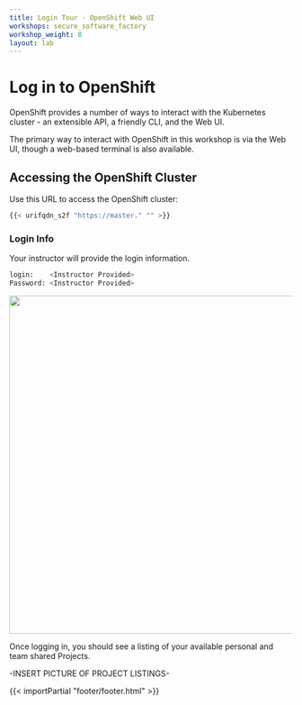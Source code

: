 ```yaml
---
title: Login Tour - OpenShift Web UI
workshops: secure_software_factory
workshop_weight: 8
layout: lab
---
```


# Log in to OpenShift

OpenShift provides a number of ways to interact with the Kubernetes cluster - an extensible API, a friendly CLI, and the Web UI.

The primary way to interact with OpenShift in this workshop is via the Web UI, though a web-based terminal is also available.

## Accessing the OpenShift Cluster
Use this URL to access the OpenShift cluster:

```bash
{{< urifqdn_s2f "https://master." "" >}}
```

### Login Info
Your instructor will provide the login information.

```bash
login:    <Instructor Provided>
Password: <Instructor Provided>
```

<img src="../images/ocp-login.png" width="600"><br/>

Once logging in, you should see a listing of your available personal and team shared Projects.

-INSERT PICTURE OF PROJECT LISTINGS-


{{< importPartial "footer/footer.html" >}}
